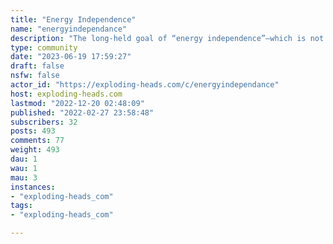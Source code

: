 ```yaml
---
title: "Energy Independence" 
name: "energyindependance"
description: "The long-held goal of “energy independence”—which is not to say that we did not import or export energy, but that we produced more energy than we used."
type: community
date: "2023-06-19 17:59:27"
draft: false
nsfw: false
actor_id: "https://exploding-heads.com/c/energyindependance"
host: exploding-heads.com
lastmod: "2022-12-20 02:48:09"
published: "2022-02-27 23:58:48"
subscribers: 32
posts: 493
comments: 77
weight: 493
dau: 1
wau: 1
mau: 3
instances:
- "exploding-heads_com"
tags: 
- "exploding-heads_com"

---
```

